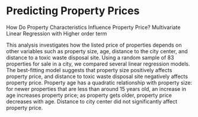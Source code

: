 # Predicting Property Prices
How Do Property Characteristics Influence Property Price? Multivariate Linear Regression with Higher order term

This analysis investigates how the listed price of properties depends on other variables such as property size,
age, distance to the city center, and distance to a toxic waste disposal site. Using a random sample of 83
properties for sale in a city, we compared several linear regression models. The best-fitting model suggests
that property size positively affects property price, and distance to toxic waste disposal site negatively affects
property price. Property age has a quadratic relationship with property size: for newer properties that are
less than around 15 years old, an increase in age increases property price; as property gets older, property
price decreases with age. Distance to city center did not significantly affect property price.
